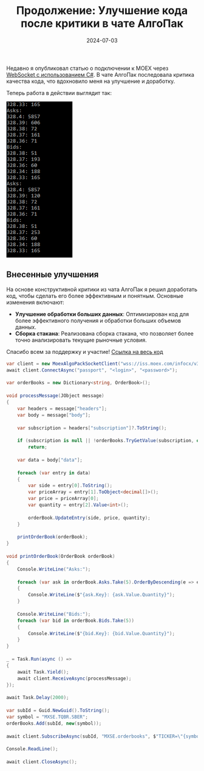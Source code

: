 ﻿---
layout: post
title: "Продолжение: Улучшение кода после критики в чате АлгоПак"
description: "После критики качества кода в чате АлгоПак, было решено внести улучшения и доработки."
date: 2024-07-03
image: /assets/images/moex_algopack.png
tags: [MOEX, AlgoPack, WebSocket, C#]
---

Недавно я опубликовал статью о подключении к MOEX через [WebSocket с использованием C#](https://osaengine.ru/2024/07/01/moex-algopack-csharp-websocket.html). В чате АлгоПак последовала критика качества кода, что вдохновило меня на улучшение и доработку.

Теперь работа в действии выглядит так:

![MOEX AlgoPack orderbook](/assets/images/blog/algopack_websocket_orderbook.png)

## Внесенные улучшения

На основе конструктивной критики из чата АлгоПак я решил доработать код, чтобы сделать его более эффективным и понятным. Основные изменения включают:

- **Улучшение обработки больших данных**: Оптимизирован код для более эффективного получения и обработки больших объемов данных.
- **Сборка стакана**: Реализована сборка стакана, что позволяет более точно анализировать текущие рыночные условия.

Спасибо всем за поддержку и участие! [Ссылка на весь код](https://github.com/osaengine/snippets/tree/main/AlgoPack/WebSocketClient)

```csharp
var client = new MoexAlgoPackSocketClient("wss://iss.moex.com/infocx/v3/websocket");
await client.ConnectAsync("passport", "<login>", "<password>");

var orderBooks = new Dictionary<string, OrderBook>();

void processMessage(JObject message)
{
	var headers = message["headers"];
	var body = message["body"];

	var subscription = headers["subscription"]?.ToString();

	if (subscription is null || !orderBooks.TryGetValue(subscription, out var orderBook))
		return;

	var data = body["data"];

	foreach (var entry in data)
	{
		var side = entry[0].ToString();
		var priceArray = entry[1].ToObject<decimal[]>();
		var price = priceArray[0];
		var quantity = entry[2].Value<int>();

		orderBook.UpdateEntry(side, price, quantity);
	}

	printOrderBook(orderBook);
}

void printOrderBook(OrderBook orderBook)
{
	Console.WriteLine("Asks:");

	foreach (var ask in orderBook.Asks.Take(5).OrderByDescending(e => e.Key))
	{
		Console.WriteLine($"{ask.Key}: {ask.Value.Quantity}");
	}

	Console.WriteLine("Bids:");
	foreach (var bid in orderBook.Bids.Take(5))
	{
		Console.WriteLine($"{bid.Key}: {bid.Value.Quantity}");
	}
}

_ = Task.Run(async () =>
{
	await Task.Yield();
	await client.ReceiveAsync(processMessage);
});

await Task.Delay(2000);

var subId = Guid.NewGuid().ToString();
var symbol = "MXSE.TQBR.SBER";
orderBooks.Add(subId, new(symbol));

await client.SubscribeAsync(subId, "MXSE.orderbooks", $"TICKER=\"{symbol}\"");

Console.ReadLine();

await client.CloseAsync();
```

